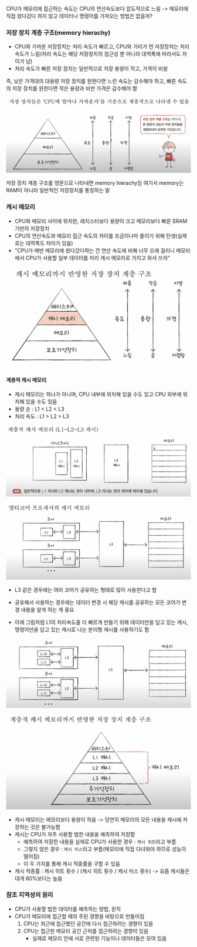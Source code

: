 CPU가 메모리에 접근하는 속도는 CPU의 연산속도보다 압도적으로 느림 -> 메모리에 직접 왔다갔다 하지 않고 데이터나 명령어를 가져오는 방법은 없을까?

### 저장 장치 계층 구조(memory hierachy)
- CPU와 가까운 저장장치는 처리 속도가 빠르고, CPU와 거리가 먼 저장장치는 처리 속도가 느림(처리 속도는 해당 저장장치의 접근성 뿐 아니라 대역폭에 따라서도 차이가 남)
- 처리 속도가 빠른 저장 장치는 일반적으로 저장 용량이 작고, 가격이 비쌈

즉, 낮은 가격대의 대용량 저장 장치를 원한다면 느린 속도는 감수해야 하고, 빠른 속도의 저장 장치를 원한다면 작은 용량과 비싼 가격은 감수해야 함

![](../../README_resources/Pasted%20image%2020240309232637.png)

저장 장치 계층 구조를 영문으로 나타내면 memory hierachy임 여기서 memory는 RAM이 아니라 일반적인 저장장치를 통칭하는 말

### 캐시 메모리
- CPU와 메모리 사이에 위치한, 레지스터보다 용량이 크고 메모리보다 빠른 SRAM 기반의 저장장치
- CPU의 연산속도와 메모리 접근 속도의 차이를 조금이나마 줄이기 위해 탄생(실제로는 대역폭도 차이가 있음)
- "CPU가 매번 메모리에 왔다갔다하는 건 연산 속도에 비해 너무 오래 걸리니 메모리에서 CPU가 사용할 일부 데이터를 미리 캐시 메모리로 가지고 와서 쓰자"

![](../../README_resources/Pasted%20image%2020240309233635.png)
#### 계층적 캐시 메모리 
- 캐시 메모리는 하나가 아니며, CPU 내부에 위치해 있을 수도 있고 CPU 외부에 위치해 있을 수도 있음
- 용량 순 : L1 < L2 < L3
- 처리 속도 : L1 > L2 > L3

![](../../README_resources/Pasted%20image%2020240309235227.png)

![](../../README_resources/Pasted%20image%2020240309235318.png)

- L3 같은 경우에는 여러 코어가 공유하는 형태로 많이 사용한다고 함
- 공유해서 사용하는 경우에는 데이터 변경 시 해당 캐시를 공유하는 모든 코어가 변경 내용을 알게 하는 게 중요

- 아래 그림처럼 L1의 처리속도를 더 빠르게 만들기 위해 데이터만을 담고 있는 캐시, 명령어만을 담고 있는 캐시로 나눈 분리형 캐시를 사용하기도 함

![](../../README_resources/Pasted%20image%2020240310000239.png)

![](../../README_resources/Pasted%20image%2020240310000334.png)

- 캐시 메모리는 메모리보다 용량이 작음 -> 당연히 메모리의 모든 내용을 캐시에 저장하는 것은 불가능함
- 캐시는 CPU가 자주 사용할 법한 내용을 예측하여 저장함
	- 예측하여 저장한 내용을 실제로 CPU가 사용한 경우 : `캐시 히트`라고 부름
	- 그렇지 않은 경우 : `캐시 미스`라고 부름(메모리에 직접 다녀와야 하므로 성능이 떨어짐)
	- 이 두 가지를 통해 캐시 적중률을 구할 수 있음
- 캐시 적중률 : 캐시 히트 횟수 / (캐시 히트 횟수 / 캐시 미스 횟수) 
	-> 요즘 캐시들은 대개 80%보다는 높음

### 참조 지역성의 원리
- CPU가 사용할 법한 데이터를 예측하는 방법, 원칙
- CPU가 메모리에 접근할 때의 주된 경향을 바탕으로 만들어짐
	1. CPU는 최근에 접근했던 공간에 다시 접근하려는 경향이 있음
	2. CPU는 접근한 메모리 공간 근처를 접근하려는 경향이 있음
		- 실제로 메모리 안에 서로 관련된 기능이나 데이터들은 모여 있음
